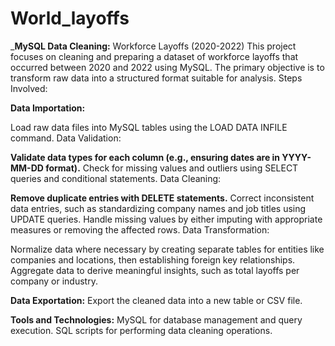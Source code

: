 # World_layoffs
_**MySQL Data Cleaning:** 
Workforce Layoffs (2020-2022) 
This project focuses on cleaning and preparing a dataset of workforce layoffs that occurred between 2020 and 2022 using MySQL. The primary objective is to transform raw data into a structured format suitable for analysis.
Steps Involved:

**Data Importation:**

Load raw data files into MySQL tables using the LOAD DATA INFILE command.
Data Validation:

**Validate data types for each column  (e.g., ensuring dates are in YYYY-MM-DD format).**
Check for missing values and outliers using SELECT queries and conditional statements.
Data Cleaning:

**Remove duplicate entries with DELETE statements.**
Correct inconsistent data entries, such as standardizing company names and job titles using UPDATE queries.
Handle missing values by either imputing with appropriate measures or removing the affected rows.
Data Transformation:

Normalize data where necessary by creating separate tables for entities like companies and locations, then establishing foreign key relationships.
Aggregate data to derive meaningful insights, such as total layoffs per company or industry.

**Data Exportation:**
Export the cleaned data into a new table or CSV file.

**Tools and Technologies:**
MySQL for database management and query execution.
SQL scripts for performing data cleaning operations.
